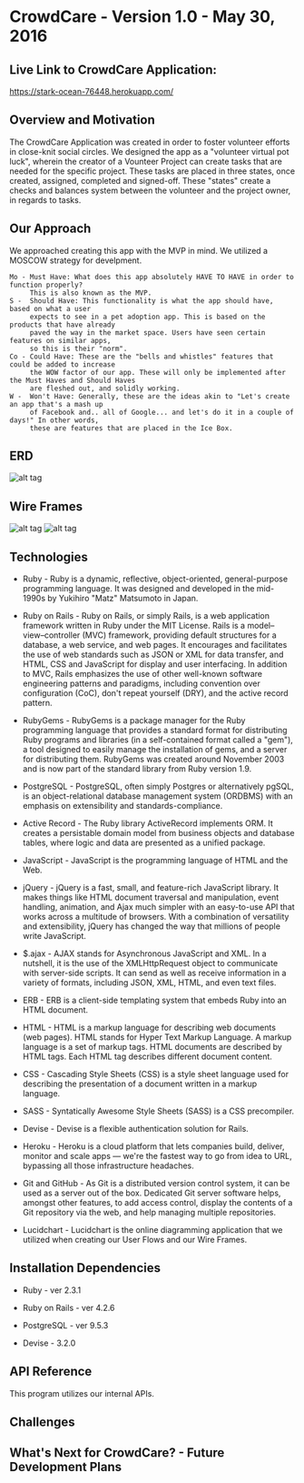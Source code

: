 # CrowdCare - Version 1.0 - May 30, 2016

## Live Link to CrowdCare Application:
   https://stark-ocean-76448.herokuapp.com/

## Overview and Motivation

The CrowdCare Application was created in order to foster volunteer efforts in close-knit social circles. We designed the app as a "volunteer virtual pot luck", wherein the creator of a Vounteer Project can create tasks that are needed for the specific project. These tasks are placed in three states, once created, assigned, completed and signed-off. These "states" create a checks and balances system between the volunteer and the project owner, in regards to tasks. 


## Our Approach

We approached creating this app with the MVP in mind. We utilized a MOSCOW strategy for develpment.

    Mo - Must Have: What does this app absolutely HAVE TO HAVE in order to function properly?
         This is also known as the MVP.
    S -  Should Have: This functionality is what the app should have, based on what a user
         expects to see in a pet adoption app. This is based on the products that have already 
         paved the way in the market space. Users have seen certain features on similar apps,
         so this is their "norm".
    Co - Could Have: These are the "bells and whistles" features that could be added to increase 
         the WOW factor of our app. These will only be implemented after the Must Haves and Should Haves 
         are fleshed out, and solidly working.
    W -  Won't Have: Generally, these are the ideas akin to "Let's create an app that's a mash up
         of Facebook and.. all of Google... and let's do it in a couple of days!" In other words, 
         these are features that are placed in the Ice Box. 
         
## ERD

![alt tag](/crowdCareErd.png?raw=true)


## Wire Frames

![alt tag](/HelpAppERDInitialWireframes.png?raw=true)
![alt tag](/HelpAppERDCreateNewProjectandTasks.png?raw=true)


## Technologies

* Ruby - Ruby is a dynamic, reflective, object-oriented, general-purpose programming language. It was designed and 
          developed in the mid-1990s by Yukihiro "Matz" Matsumoto in Japan.

* Ruby on Rails - Ruby on Rails, or simply Rails, is a web application framework written in Ruby under the MIT 
                  License. Rails is a model–view–controller (MVC) framework, providing default structures for a database,
                  a web service, and web pages. It encourages and facilitates the use of web standards such as JSON or 
                  XML for data transfer, and HTML, CSS and JavaScript for display and user interfacing. In addition to 
                  MVC, Rails emphasizes the use of other well-known software engineering patterns and paradigms, 
                  including convention over configuration (CoC), don't repeat yourself (DRY), and the active record pattern.

* RubyGems - RubyGems is a package manager for the Ruby programming language that provides a standard format 
              for distributing Ruby programs and libraries (in a self-contained format called a "gem"), a tool designed 
              to easily manage the installation of gems, and a server for distributing them. RubyGems was created 
              around November 2003 and is now part of the standard library from Ruby version 1.9.

* PostgreSQL - PostgreSQL, often simply Postgres or alternatively pgSQL, is an object-relational database management 
               system (ORDBMS) with an emphasis on extensibility and standards-compliance.

* Active Record - The Ruby library ActiveRecord implements ORM. It creates a persistable domain model from business 
                  objects and database tables, where logic and data are presented as a unified package. 

* JavaScript - JavaScript is the programming language of HTML and the Web.

* jQuery -  jQuery is a fast, small, and feature-rich JavaScript library. It makes things like 
            HTML document traversal and manipulation, event handling, animation, and Ajax much simpler with an easy-to-use API that works across a multitude of browsers. With a combination of versatility and extensibility, jQuery has changed the way that millions of people write JavaScript.

* $.ajax -  AJAX stands for Asynchronous JavaScript and XML. In a nutshell, it is the use of 
            the XMLHttpRequest object to communicate with server-side scripts. It can send as well as receive information in a variety of formats, including JSON, XML, HTML, and even text files.
     

* ERB -     ERB is a client-side templating system that embeds Ruby into an HTML document.

* HTML -    HTML is a markup language for describing web documents (web pages). HTML stands 
            for Hyper Text Markup Language. A markup language is a set of markup tags. HTML documents are described by HTML tags. Each HTML tag describes different document content.

* CSS -     Cascading Style Sheets (CSS) is a style sheet language used for describing 
            the presentation of a document written in a markup language.

* SASS -    Syntatically Awesome Style Sheets (SASS) is a CSS precompiler. 
            

* Devise -  Devise is a flexible authentication solution for Rails.


* Heroku -  Heroku is a cloud platform that lets companies build, deliver, monitor and scale apps — we're the fastest way to             go from idea to URL, bypassing all those infrastructure headaches.

* Git and GitHub - As Git is a distributed version control system, it can be used as a server out of the box. Dedicated 
                  Git server software helps, amongst other features, to add access control, display the contents of a Git repository via the web, and help managing multiple repositories.

* Lucidchart - Lucidchart is the online diagramming application that we utilized when creating our User Flows and our
               Wire Frames.


## Installation Dependencies

* Ruby - ver 2.3.1

* Ruby on Rails - ver 4.2.6

* PostgreSQL - ver 9.5.3

* Devise - 3.2.0


## API Reference

This program utilizes our internal APIs.

## Challenges 



## What's Next for CrowdCare? - Future Development Plans
   
   






